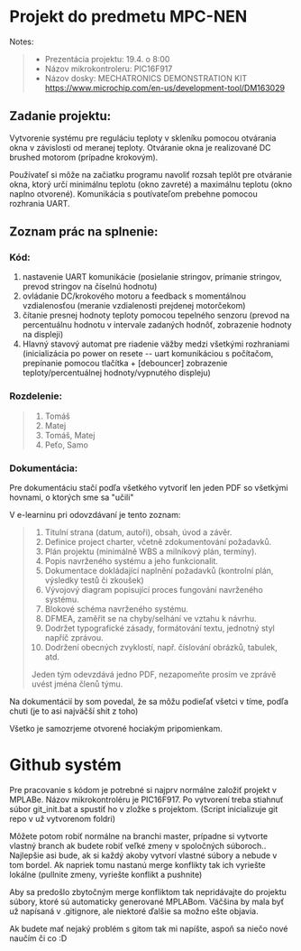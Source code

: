 # Projekt do predmetu MPC-NEN

Notes:
>* Prezentácia projektu: 19.4. o 8:00
>* Názov mikrokontroleru: PIC16F917
>* Názov dosky: MECHATRONICS DEMONSTRATION KIT
https://www.microchip.com/en-us/development-tool/DM163029

## Zadanie projektu:

Vytvorenie systému pre reguláciu teploty v skleníku pomocou otvárania okna v závislosti od meranej teploty. Otváranie okna je realizované DC brushed motorom (prípadne krokovým).

Používateľ si môže na začiatku programu navoliť rozsah teplôt pre otváranie okna, ktorý určí minimálnu teplotu (okno zavreté) a maximálnu teplotu (okno naplno otvorené). Komunikácia s poutívateľom prebehne pomocou rozhrania UART.

## Zoznam prác na splnenie:

### Kód:

1. nastavenie UART komunikácie (posielanie stringov, prímanie stringov, prevod stringov na číselnú hodnotu)
2. ovládanie DC/krokového motoru a feedback s momentálnou vzdialenosťou (meranie vzdialenosti prejdenej motorčekom)
3. čítanie presnej hodnoty teploty pomocou tepelného senzoru (prevod na percentuálnu hodnotu v intervale zadaných hodnôť, zobrazenie hodnoty na displeji)
4. Hlavný stavový automat pre riadenie väžby medzi všetkými rozhraniami (inicializácia po power on resete -- uart komunikáciou s počítačom, prepínanie pomocou tlačítka + [debouncer] zobrazenie teploty/percentuálnej hodnoty/vypnutého displeju)

### Rozdelenie:
> 1. Tomáš
> 2. Matej
> 3. Tomáš, Matej
> 4. Peťo, Samo

### Dokumentácia:

Pre dokumentáciu stačí podľa všetkého vytvoriť len jeden PDF so všetkými hovnami, o ktorých sme sa "učili"

V e-learninu pri odovzdávaní je tento zoznam:

> 1. Titulní strana (datum, autoři), obsah, úvod a závěr.
> 2. Definice project charter, včetně zdokumentování požadavků.
> 3. Plán projektu (minimálně WBS a milníkový plán, termíny).
> 4. Popis navrženého systému a jeho funkcionalit.
> 5. Dokumentace dokládající naplnění požadavků (kontrolní plán, výsledky testů či zkoušek)
> 6. Vývojový diagram popisující proces fungování navrženého systému.
> 7. Blokové schéma navrženého systému.
> 8. DFMEA, zaměřit se na chyby/selhání ve vztahu k návrhu.
> 9. Dodržet typografické zásady, formátování textu, jednotný styl napříč zprávou.
> 10. Dodržení obecných zvyklostí, např. číslování obrázků, tabulek, atd.  
> 
> Jeden tým odevzdává jedno PDF, nezapomeňte prosím ve zprávě uvést jména členů týmu. 

Na dokumentácií by som povedal, že sa môžu podieľať všetci v tíme, podľa chuti (je to asi najväčší shit z toho)

Všetko je samozrjeme otvorené hociakým pripomienkam.



# Github systém

Pre pracovanie s kódom je potrebné si najprv normálne založiť projekt v MPLABe. Názov mikrokontroléru je PIC16F917. Po vytvorení treba stiahnuť súbor git_init.bat a spustiť ho v zložke s projektom. (Script inicializuje git repo v už vytvorenom foldri)

Môžete potom robiť normálne na branchi master, prípadne si vytvorte vlastný branch ak budete robiť veľké zmeny v spoločných súboroch.. Najlepšie asi bude, ak si každý akoby vytvorí vlastné súbory a nebude v tom bordel. Ak napriek tomu nastanú merge konflikty tak ich vyriešte lokálne (pullnite zmeny, vyriešte konflikt a pushnite)

Aby sa predošlo zbytočným merge konfliktom tak nepridávajte do projektu súbory, ktoré sú automaticky generované MPLABom. Väčšina by mala byť už napísaná v .gitignore, ale niektoré ďalšie sa možno ešte objavia.

Ak budete mať nejaký problém s gitom tak mi napíšte, aspoň sa niečo nové naučím či co :D